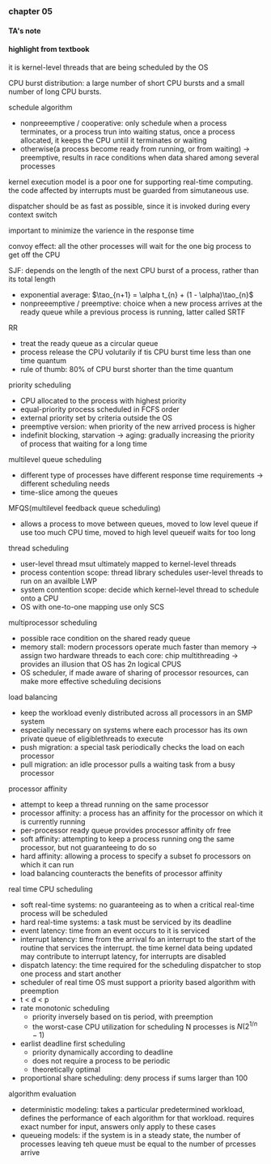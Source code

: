 ### chapter 05

#### TA's note

#### highlight from textbook

it is kernel-level threads that are being scheduled by the OS

CPU burst distribution: a large number of short CPU bursts and a small number of long CPU bursts.

schedule algorithm
- nonpreeemptive / cooperative: only schedule when a process terminates, or a process trun into waiting status, once a process allocated, it keeps the CPU untiil it terminates or waiting
- otherwise(a process become ready from running, or from waiting) -> preemptive, results in race conditions when data shared among several processes


kernel execution model is a poor one for supporting real-time computing. the code affected by interrupts must be guarded from simutaneous use.

dispatcher should be as fast as possible, since it is invoked during every context switch

important to minimize the varience in the response time

convoy effect: all the other processes will wait for the one big process to get off the CPU

SJF: depends on the length of the next CPU burst of a process, rather than its total length
- exponential average: $\tao_{n+1} = \alpha t_{n} + (1 - \alpha)\tao_{n}$
- nonpreeemptive / preemptive: choice when a new process arrives at the ready queue while a previous process is running, latter called SRTF

RR
- treat the ready queue as a circular queue
- process release the CPU volutarily if tis CPU burst time less than one time quantum
- rule of thumb: 80% of CPU burst shorter than the time quantum

priority scheduling
- CPU allocated to the process with highest priority
- equal-priority process scheduled in FCFS order
- external priority set by criteria outside the OS
- preemptive version: when priority of the new arrived process is higher
- indefinit blocking, starvation -> aging: gradually increasing the priority of process that waiting for a long time

multilevel queue scheduling
- different type of processes have different response time requirements -> different scheduling needs
- time-slice among the queues

MFQS(multilevel feedback queue scheduling)
- allows a process to move between queues, moved to low level queue if use too much CPU time, moved to high level queueif waits for too long

thread scheduling
- user-level thread msut ultimately mapped to kernel-level threads
- process contention scope: thread library schedules user-level threads to run on an availble LWP
- system contention scope: decide which kernel-level thread to schedule onto a CPU
- OS with one-to-one mapping use only SCS

multiprocessor scheduling
- possible race condition on the shared ready queue
- memory stall: modern processors operate much faster than memory -> assign two hardware threads to each core: chip multithreading -> provides an illusion that OS has 2n logical CPUS
- OS scheduler, if made aware of sharing of processor resources, can make more effective scheduling decisions

load balancing
- keep the workload evenly distributed across all processors in an SMP system
- especially necessary on systems where each processor has its own private queue of eligiblethreads to execute
- push migration: a special task periodically checks the load on each processor
- pull migration: an idle processor pulls a waiting task from a busy processor

processor affinity
- attempt to keep a thread running on the same processor
- processor affinity: a process has an affinity for the processor on which it is currently running
- per-processor ready queue provides processor affinity ofr free
- soft affinity: attempting to keep a process running ong the same processor, but not guaranteeing to do so
- hard affinity: allowing a process to specify a subset fo processors on which it can run
- load balancing counteracts the benefits of processor affinity

real time CPU scheduling
- soft real-time systems: no guaranteeing as to when a critical real-time process will be scheduled
- hard real-time systems: a task must be serviced by its deadline
- event latency: time from an event occurs to it is serviced
- interrupt latency: time from the arrival fo an interrupt to the start of the routine that services the interrupt. the time kernel data being updated may contribute to interrupt latency, for interrupts are disabled
- dispatch latency: the time required for the scheduling dispatcher to stop one process and start another
- scheduler of real time OS must support a priority based algorithm with preemption
- t < d < p
- rate monotonic scheduling
    - priority inversely based on tis period, with preemption
    - the worst-case CPU utilization for scheduling N processes is $N(2^{1/n} - 1)$
- earlist deadline first scheduling
    - priority dynamically according to deadline
    - does not require a process to be periodic
    - theoretically optimal
- proportional share scheduling: deny process if sums larger than 100

algorithm evaluation
- deterministic modeling: takes a particular predetermined workload, defines the performance of each algorithm for that workload. requires exact number for input, answers only apply to these cases
- queueing models: if the system is in a steady state, the number of processes leaving teh queue must be equal to the number of prcesses arrive 
